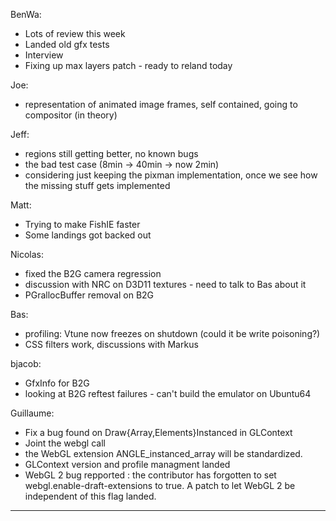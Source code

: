 BenWa:
* Lots of review this week
* Landed old gfx tests
* Interview
* Fixing up max layers patch - ready to reland today

Joe:
* representation of animated image frames, self contained, going to compositor (in theory)

Jeff:
* regions still getting better, no known bugs
* the bad test case (8min -> 40min -> now 2min)
* considering just keeping the pixman implementation, once we see how the missing stuff gets implemented

Matt:
* Trying to make FishIE faster
* Some landings got backed out

Nicolas:
* fixed the B2G camera regression
* discussion with NRC on D3D11 textures - need to talk to Bas about it
* PGrallocBuffer removal on B2G

Bas:
* profiling: Vtune now freezes on shutdown (could it be write poisoning?)
* CSS filters work, discussions with Markus

bjacob:
* GfxInfo for B2G
* looking at B2G reftest failures - can't build the emulator on Ubuntu64

Guillaume:
* Fix a bug found on Draw{Array,Elements}Instanced in GLContext
* Joint the webgl call
*  the WebGL extension ANGLE_instanced_array will be standardized.
* GLContext version and profile managment landed
* WebGL 2 bug repported : the contributor has forgotten to set webgl.enable-draft-extensions to true. A patch to let WebGL 2 be independent of this flag landed.

________________


